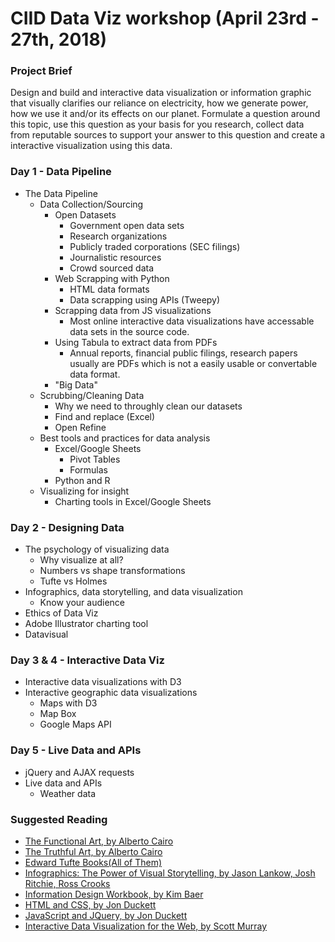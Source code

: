 # CIID Data Viz workshop (April 23rd - 27th, 2018)
### Project Brief
Design and build and interactive data visualization or information graphic that visually clarifies our reliance on electricity, how we generate power, how we use it and/or its effects on our planet. Formulate a question around this topic, use this question as your basis for you research, collect data from reputable sources to support your answer to this question and create a interactive visualization using this data.

### Day 1 - Data Pipeline
* The Data Pipeline
	* Data Collection/Sourcing
		* Open Datasets
			* Government open data sets
			* Research organizations
			* Publicly traded corporations (SEC filings)
			* Journalistic resources
			* Crowd sourced data
		* Web Scrapping with Python
			* HTML data formats
			* Data scrapping using APIs (Tweepy)
		* Scrapping data from JS visualizations
			* Most online interactive data visualizations have accessable data sets in the source code.
		* Using Tabula to extract data from PDFs
			* Annual reports, financial public filings, research papers usually are PDFs which is not a easily usable or convertable data format.
		* "Big Data"
	* Scrubbing/Cleaning Data
		* Why we need to throughly clean our datasets
		* Find and replace (Excel)
		* Open Refine
	* Best tools and practices for data analysis
		* Excel/Google Sheets
			* Pivot Tables
			* Formulas
		* Python and R
	* Visualizing for insight
		* Charting tools in Excel/Google Sheets

### Day 2 - Designing Data
* The psychology of visualizing data
	* Why visualize at all?
	* Numbers vs shape transformations
	* Tufte vs Holmes
* Infographics, data storytelling, and data visualization
	* Know your audience
* Ethics of Data Viz
* Adobe Illustrator charting tool 
* Datavisual

### Day 3 & 4 - Interactive Data Viz
* Interactive data visualizations with D3
* Interactive geographic data visualizations
	* Maps with D3
	* Map Box
	* Google Maps API

### Day 5 - Live Data and APIs
* jQuery and AJAX requests
* Live data and APIs
	* Weather data

### Suggested Reading
* [The Functional Art, by Alberto Cairo](https://www.amazon.com/gp/product/0321834739/)
* [The Truthful Art, by Alberto Cairo](https://www.amazon.com/gp/product/0321934075)
* [Edward Tufte Books(All of Them)](https://www.edwardtufte.com/tufte/books_vdqi)
* [Infographics: The Power of Visual Storytelling, by Jason Lankow,‎ Josh Ritchie,‎ Ross Crooks](https://www.amazon.com/Infographics-Visual-Storytelling-Jason-Lankow/dp/1118314042)
* [Information Design Workbook, by Kim Baer](https://www.amazon.com/Information-Design-Workbook-approaches-inspiration/dp/1592536271)
* [HTML and CSS, by Jon Duckett](https://www.amazon.com/HTML-CSS-Design-Build-Websites/dp/1118008189)
* [JavaScript and JQuery, by Jon Duckett](https://www.amazon.com/JavaScript-JQuery-Interactive-Front-End-Development/dp/1118531647/)
* [Interactive Data Visualization for the Web, by Scott Murray](https://www.amazon.com/Interactive-Data-Visualization-Web-Introduction/dp/1449339735)